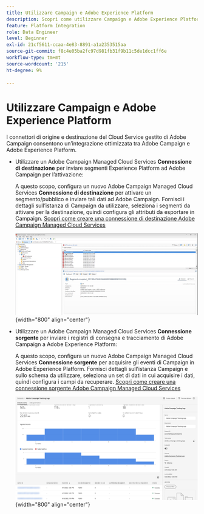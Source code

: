 ```yaml
---
title: Utilizzare Campaign e Adobe Experience Platform
description: Scopri come utilizzare Campaign e Adobe Experience Platform
feature: Platform Integration
role: Data Engineer
level: Beginner
exl-id: 21cf5611-ccaa-4e83-8891-a1a2353515aa
source-git-commit: f8c4e05ba2fc97d981fb31f9b11c5de1dcc1ff6e
workflow-type: tm+mt
source-wordcount: '215'
ht-degree: 9%

---
```


# Utilizzare Campaign e Adobe Experience Platform

I connettori di origine e destinazione del Cloud Service gestito di Adobe Campaign consentono un’integrazione ottimizzata tra Adobe Campaign e Adobe Experience Platform.

* Utilizzare un Adobe Campaign Managed Cloud Services **Connessione di destinazione** per inviare segmenti Experience Platform ad Adobe Campaign per l’attivazione:

  A questo scopo, configura un nuovo Adobe Campaign Managed Cloud Services **Connessione di destinazione** per attivare un segmento/pubblico e inviare tali dati ad Adobe Campaign. Fornisci i dettagli sull’istanza di Campaign da utilizzare, seleziona i segmenti da attivare per la destinazione, quindi configura gli attributi da esportare in Campaign. [Scopri come creare una connessione di destinazione Adobe Campaign Managed Cloud Services](https://www.adobe.com/go/destinations-adobe-campaign-managed-cloud-services-en)

  ![](assets/aep-destination.png){width="800" align="center"}

* Utilizzare un Adobe Campaign Managed Cloud Services **Connessione sorgente** per inviare i registri di consegna e tracciamento di Adobe Campaign a Adobe Experience Platform:

  A questo scopo, configura un nuovo Adobe Campaign Managed Cloud Services **Connessione sorgente** per acquisire gli eventi di Campaign in Adobe Experience Platform. Fornisci dettagli sull’istanza Campaign e sullo schema da utilizzare, seleziona un set di dati in cui acquisire i dati, quindi configura i campi da recuperare. [Scopri come creare una connessione sorgente Adobe Campaign Managed Cloud Services](https://www.adobe.com/go/sources-campaign-ui-en)

  ![](assets/aep-logs.png){width="800" align="center"}
